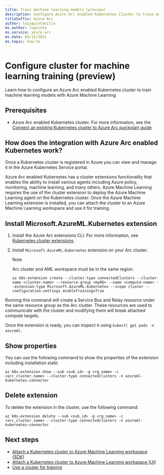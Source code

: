 ```yaml
---
title: Train machine learning models (preview)
description: Configure Azure Arc enabled Kubernetes Cluster to train machine learning models with Azure Machine Learning
titleSuffix: Azure Arc
author: luisquintanilla
ms.author: luquinta
ms.service: azure-arc 
ms.date: 05/11/2021
ms.topic: how-to 
---
```


# Configure cluster for machine learning training (preview)

Learn how to configure an Azure Arc enabled Kubernetes cluster to train machine learning models with Azure Machine Learning

## Prerequisites

- Azure Arc enabled Kubernetes cluster. For more information, see the [Connect an existing Kubernetes cluster to Azure Arc quickstart guide](quickstart-connect-cluster.md)

## How does the integration with Azure Arc enabled Kubernetes work?

Once a Kubernetes cluster is registered in Azure you can view and manage it in the Azure Kubernetes Service portal. 

Azure Arc enabled Kubernetes has a cluster extensions functionality that enables the ability to install various agents including Azure policy, monitoring, machine learning, and many others. Azure Machine Learning requires the use of the cluster extension to deploy the Azure Machine Learning agent on the Kubernetes cluster. Once the Azure Machine Learning extension is installed, you can attach the cluster to an Azure Machine Learning workspace and use it for training. 

## Install Microsoft.AzureML.Kubernetes extension

1. Install the Azure Arc extensions CLI. For more information, see [Kubernetes cluster extensions](extensions.md).
1. Install `Microsoft.AzureML.Kubernetes` extension on your Arc cluster.

    > [!NOTE]
    > Arc cluster and AML workspace must be in the same region.

    ```azurecli
    az k8s-extension create --cluster-type connectedClusters --cluster-name <cluster-name> --resource-group <myRG> --name <compute-name> --extension-type Microsoft.AzureML.Kubernetes --scope cluster --configuration-settings enableTraining=True
    ```

Running this command will create a Service Bus and Relay resource under the same resource group as the Arc cluster.  These resources are used to communicate with the cluster and modifying them will break attached compute targets.

Once the extension is ready, you can inspect it using `kubectl get pods -n azureml`.

## Show properties

You can use the following command to show the properties of the extension including installation state:

```azurecli
az k8s-extension show --sub <sub_id> -g <rg_name> -c <arc_cluster_name> --cluster-type connectedclusters -n azureml-kubernetes-connector
```

## Delete extension

To delete the extension in the cluster, use the following command:

```azurecli
az k8s-extension delete --sub <sub_id> -g <rg_name> -c <arc_cluster_name> --cluster-type connectedclusters -n azureml-kubernetes-connector
```

## Next steps

- [Attach a Kubernetes cluster to Azure Machine Learning workspace (SDK)](/machine-learning/how-to-attach-compute-targets.md)
- [Attach a Kubernetes cluster to Azure Machine Learning workspace (UI)](/machine-learning/how-to-attach-compute-studio.md)
- [Use a cluster for training](/machine-learning/how-to-set-up-training-targets.md)